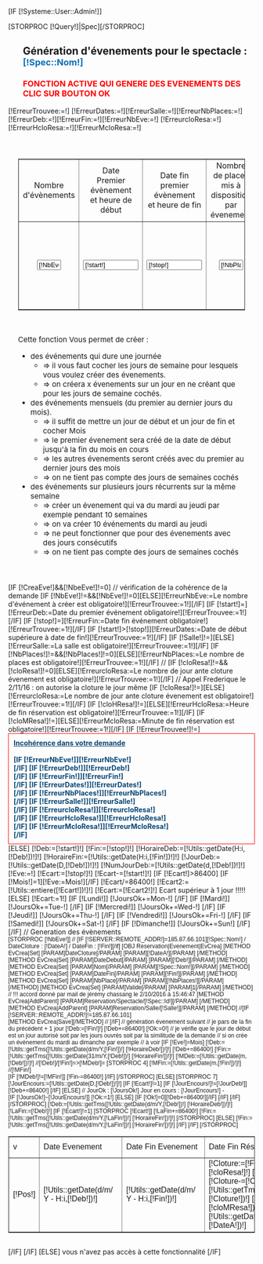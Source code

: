 [IF [!Systeme::User::Admin!]]
	<head>
		<script src="/Skins/AdminV2/Js/mootools.js"></script>
		<script src="/Skins/AdminV2/Js/mootools-more.js"></script>
		<script src="/Skins/AdminV2/Js/cal.js"></script>
		<script src="/Skins/AdminV2/Js/datepicker.js"></script>
		<script src="/Skins/Public2012/Js/autocomplete.js"></script>
		<link href="/Skins/AdminV2/Js/datepicker_vista/datepicker_vista.css" rel="stylesheet" type="text/css" ></link>
		<link href="/Skins/Public2012/Css/autocomplete.css" rel="stylesheet" type="text/css" ></link>
	</head>
	<div id="Container" style="overflow:auto;margin-bottom:40px;">
	    [STORPROC [!Query!]|Spec][/STORPROC]
	    <h2 style="margin-left:30px;">Génération d'évenements pour le spectacle : <span style="color:#006fb4;font-size:18px;">[!Spec::Nom!]</span></h2>
	    <h3 style="margin-left:30px;color:#ff0000;"> FONCTION ACTIVE QUI GENERE DES EVENEMENTS DES CLIC SUR BOUTON OK </h3>
	    [!ErreurTrouvee:=!]
	    [!ErreurDates:=!][!ErreurSalle:=!][!ErreurNbPlaces:=!][!ErreurDeb:=!][!ErreurFin:=!][!ErreurNbEve:=!]
	    [!ErreurcloResa:=!][!ErreurHcloResa:=!][!ErreurMcloResa:=!]
    	<div style="margin:0;font-size:15px;margin:20px;">
            <form action="" name="CreaEve" >
                <input type="hidden" value="1" name="CreaEve" >
                <input type="hidden" value="[!Ab!]" name="Ab" >
                <br />
                <table border="1" style="overflow:show;">
                    <tr>
                        <td style="text-align:center;width:15px;">Nombre<br />d'évènements</td>
                        <td style="text-align:center;">Date<br />Premier évènement<br/> et heure de début</td>
                        <td style="text-align:center;">Date fin<br />premier évènement<br/> et heure de fin</td>
                        <td style="text-align:center;">Nombre de places<br />mis à disposition<br/>par évenement</td>
                        <td style="text-align:center;">Clôture des réservations<br /> à j - x de la date de fin<br /> de l'évènement </td>
                        <td style="text-align:center;">Horaire <br /> fin réservation<br /> hh:mm</td>
                        <td style="text-align:center;">
                            Salle
                            <div style="font-style:italic;font-size:10px;display:block;">Résultats limités à 10, au delà veuillez affiner votre recherche<br /> vous pouvez saisir plusieurs mot<br/>ex: theatre montpellier ou musee sete...</div>
                        </td>
                        <td style="text-align:center;">
                            Evenement Mensuel à créer
                        </td>
                        <td style="text-align:center;">
                            Jours d'ouverture de la salle
                            <div style="font-style:italic;font-size:10px;display:block;">N'ont pris en compte en cas de création d'évènement qui dure sur plusieurs jours</div>
                            //<div style="font-style:italic;font-size:10px;display:block;">ex: création d'un évenement ou l'on met à disposition 10places par semaine<br/> et qui dure 10 semaines<br/>ex: on créé un évenement qui va du lundi xx/xx/xx au vendredi xx/xx/xx et on demande 10 répétitions<br /> création</div>
                        </td>
                        <td></td>
                    </tr>
                    <tr>
                        <td style="text-align:center;width:15px;vertical-align:middle;"><input id="NbEve" type="text" value="[!NbEve!]" name="NbEve" size="3" style="text-align:right;"></td>
                        <td style="text-align:center;width:15px;vertical-align:middle;">
                            <input id="start" class="ncalendar" type="text" value="[!start!]" name="start" size="11" >
                        </td>
                        <td style="text-align:center;width:15px;vertical-align:middle;">
                            <input id="stop" class="ncalendar" type="text" value="[!stop!]" name="stop" size="11" >
                                <script type="text/javascript">
                                new DatePicker('.ncalendar', { pickerClass: 'datepicker_vista', timePicker:true, format:'Y-m-d H:i:s', allowEmpty: true });
                                </script>
                        </td>
                        <td style="text-align:center;width:15px;vertical-align:middle;"><input id="NbPlaces" type="text" value="[!NbPlaces!]" name="NbPlaces" size="3" style="text-align:center;"></td>
                        <td  style="text-align:center;width:15px;vertical-align:middle;"><input id="[IF [!cloResa!]!=][!cloResa!][ELSE]1[/IF]" type="text" value="[!cloResa!]" name="cloResa" size="3" style="text-align:center;"></td>
                        <td style="text-align:center;vertical-align:middle;">
                            <input id="cloHResa" type="text" value="[IF [!cloHResa!]!=][!cloHResa!][ELSE]08[/IF]" name="cloHResa"  size="2" style="text-align:center;">
                            <span> : </span>
                            <span><input id="cloMResa" type="text" value="[IF [!cloMResa!]!=][!cloMResa!][ELSE]00[/IF]" name="cloMResa"  size="2" style="text-align:center;"></span>
                        </td>
                        <td style="text-align:center;width:35px;vertical-align:middle;">
                            <input id="Salle" type="text" value="[!Salle!]" name="Salle" autocomplete="off" >
                             <div class="ACRelative_Salle"></div>
                            <script type="text/javascript">autoCompleteField('Salle', 'Reservation/Salle','', 'Id','Nom', null,null,null,20);</script>
                        </td>
                        <td style="text-align:center;width:35px;vertical-align:middle;">
                            Mois <input id="Mois" type="checkbox" value="1" name="Mois" >
                        </td>
                        <td style="text-align:center;width:300px;vertical-align:middle;">
                        <table>
                            <tr><td>Lundi</td><td><input id="Lundi" type="checkbox" value="1" name="Lundi"  checked></td><td>Mardi</td><td><input id="Mardi" type="checkbox" value="1" name="Mardi" checked></td><td>Mercredi</td><td><input id="Mercredi" type="checkbox" value="1" name="Mercredi"checked></td></tr>
                            <tr><td>Jeudi</td><td><input id="Jeudi" type="checkbox" value="1" name="Jeudi" checked></td><td>Vendredi</td><td><input id="Vendredi" type="checkbox" value="1" name="Vendredi" checked></td><td>Samedi</td><td><input id="Samedi" type="checkbox" value="1" name="Samedi" checked></td></tr>
                            <tr><td>Dimanche</td><td><input id="Dimanche" type="checkbox" value="1" name="Dimanche" checked></td>
                            </tr>
                        </tr></table>
                        </td>
                        <td align="center"><button type="submit">OK</button></td>
                    </tr>
                </table>	
            </form>
            <div>
                Cette fonction Vous permet de créer :<br />
                <ul>
                    <li>des événements qui dure une journée 
                        <ul>
                            <li>=> il vous faut cocher les jours de semaine pour lesquels vous voulez créer des évenements.</li>
                            <li>=> on créera x évenements sur un jour en ne créant que pour les jours de semaine cochés.</li>
                        </ul>
                    </li>
                    <li>des événements mensuels (du premier au dernier jours du mois).
                        <ul>
                            <li>=> il suffit de mettre un jour de début et un jour de fin et cocher Mois </li>
                            <li>=> le premier évenement sera créé de la date de début jusqu'à la fin du mois en cours</li>
                            <li>=> les autres évenements seront créés avec du premier au dernier jours des mois </li>
                            <li>=> on ne tient pas compte des jours de semaines cochés</li>
                        </ul>
                    </li>
                    <li>des événements sur plusieurs jours récurrents sur la même semaine
                        <ul>
                            <li>=> créer un évenement qui va du mardi au jeudi par exemple pendant 10 semaines</li>
                            <li>=> on va créer 10 événements du mardi au jeudi</li>
                            <li>=> ne peut fonctionner que pour des évenements avec des jours consécutifs</li>
                            <li>=> on ne tient pas compte des jours de semaines cochés</li>
                        </ul>
                    </li>
                </ul>
            </div>		
        </div>
    	[IF [!CreaEve!]&&[!NbeEve!]!=0]
            // vérification de la cohérence de la demande
            [IF [!NbEve!]!=&&[!NbEve!]!=0][ELSE][!ErreurNbEve:=Le nombre d'événement à créer est obligatoire!][!ErreurTrouvee:=1!][/IF]
            [IF [!start!]=][!ErreurDeb:=Date du premier événement obligatoire!][!ErreurTrouvee:=1!][/IF]
            [IF [!stop!]=][!ErreurFin:=Date fin événement obligatoire!][!ErreurTrouvee:=1!][/IF]
            [IF [!start!]>[!stop!]][!ErreurDates:=Date de début supérieure à date de fin!][!ErreurTrouvee:=1!][/IF]
            [IF [!Salle!]!=][ELSE][!ErreurSalle:=La salle est obligatoire!][!ErreurTrouvee:=1!][/IF]
            [IF [!NbPlaces!]!=&&[!NbPlaces!]!=0][ELSE][!ErreurNbPlaces:=Le nombre de places est obligatoire!][!ErreurTrouvee:=1!][/IF]
    //		[IF [!cloResa!]!=&&[!cloResa!]!=0][ELSE][!ErreurcloResa:=Le nombre de jour ante cloture évenement est obligatoire!][!ErreurTrouvee:=1!][/IF]
    // Appel Frederique le 2/11/16 : on autorise la cloture le jour même
            [IF [!cloResa!]!=][ELSE][!ErreurcloResa:=Le nombre de jour ante cloture évenement est obligatoire!][!ErreurTrouvee:=1!][/IF]
            [IF [!cloHResa!]!=][ELSE][!ErreurHcloResa:=Heure de fin réservation est obligatoire!][!ErreurTrouvee:=1!][/IF]
            [IF [!cloMResa!]!=][ELSE][!ErreurMcloResa:=Minute de fin réservation est obligatoire!][!ErreurTrouvee:=1!][/IF]
            [IF [!ErreurTrouvee!]!=]
                <div style="border:1px solid #ff0000;padding:10px;font-weight:bold;color:#094674;">
                    <u><b>Incohérence dans votre demande</b></u><br/><br/>
                    [IF [!ErreurNbEve!]][!ErreurNbEve!]<br />[/IF]
                    [IF [!ErreurDeb!]][!ErreurDeb!]<br />[/IF]
                    [IF [!ErreurFin!]][!ErreurFin!]<br />[/IF]
                    [IF [!ErreurDates!]][!ErreurDates!]<br />[/IF]
                    [IF [!ErreurNbPlaces!]][!ErreurNbPlaces!]<br />[/IF]
                    [IF [!ErreurSalle!]][!ErreurSalle!]<br />[/IF]
                    [IF [!ErreurcloResa!]][!ErreurcloResa!]<br />[/IF]
                    [IF [!ErreurHcloResa!]][!ErreurHcloResa!]<br />[/IF]
                    [IF [!ErreurMcloResa!]][!ErreurMcloResa!]<br />[/IF]
                </div>
            [ELSE]
                [!Deb:=[!start!]!]
                [!Fin:=[!stop!]!]
                [!HoraireDeb:=[!Utils::getDate(H:i,[!Deb!])!]!]
                [!HoraireFin:=[!Utils::getDate(H:i,[!Fin!])!]!]
                [!JourDeb:=[!Utils::getDate(D,[!Deb!])!]!]
                [!NumJourDeb:=[!Utils::getDate(d,[!Deb!])!]!]
                [!Eve:=!]
                [!Ecart:=[!stop!]!]
                [!Ecart-=[!start!]!]
                [IF [!Ecart!]>86400]
                    [IF [!Mois!]=1][!Eve:=Mois!][/IF]
                    [!Ecart/=86400!]
                    [!Ecart2:=[!Utils::entiere([!Ecart!])!]!]
                    [!Ecart:=[!Ecart2!]!]
                    Ecart supérieur à 1 jour !!!!!<br>
                [ELSE]
                    [!Ecart:=1!]
                    [IF [!Lundi!]]
                        [!JoursOk+=Mon-!]
                    [/IF]
                    [IF [!Mardi!]]
                        [!JoursOk+=Tue-!]
                    [/IF]
                    [IF [!Mercredi!]]
                        [!JoursOk+=Wed-!]
                    [/IF]
                    [IF [!Jeudi!]]
                        [!JoursOk+=Thu-!]
                    [/IF]
                    [IF [!Vendredi!]]
                        [!JoursOk+=Fri-!]
                    [/IF]
                    [IF [!Samedi!]]
                        [!JoursOk+=Sat-!]
                    [/IF]
                    [IF [!Dimanche!]]
                        [!JoursOk+=Sun!]
                    [/IF]
                [/IF]
                // Generation des évènements
                <div style="font-family:Arial;font-size:12px;overflow:hidden;margin:;20px;">
                    <table border="1">
                        <tr>
                            <td>v</td>
                            <td>Date Evenement</td>
                            <td>Date Fin Evenement</td>
                            <td>Date Fin Réservation</td>
                            <td>Salle</td>
                            <td>Places à dispo</td>
                        </tr>
                        [STORPROC [!NbEve!]]
                            <tr>
                                <td>[!Pos!]</td>
                                <td>[!Utils::getDate(d/m/Y - H:i,[!Deb!])!]</td>
                                <td>[!Utils::getDate(d/m/Y - H:i,[!Fin!])!]</td>
                                <td>
                                    [!Cloture:=[!Fin!]!]
                                    [!Cloture2:=[!cloResa!]!]
                                    [!Cloture2*=86400!]
                                    [!Cloture-=[!Cloture2!]!]
                                    [!DateA:=[!Utils::getTms([!Utils::getDate(d/m/Y,[!Cloture!])!] [!cloHResa!]:[!cloMResa!])!]!]
                                    [!Utils::getDate(d/m/Y - H:i,[!DateA!])!] 
                                </td>
                                <td>
                                    [STORPROC Reservation/Salle/[!Salle!]|Sa|0|1][!Salle!] - [!Sa::Nom!][/STORPROC]
                                </td>
                                <td>[!NbPlaces!]</td>
                            </tr>
                     //       [IF [!SERVER::REMOTE_ADDR!]=185.87.66.101][!Spec::Nom!] / DateCloture  : [!DateA!] /  DateFin : [!Fin!][/if]
                            [OBJ Reservation|Evenement|EvCrea]
                            [METHOD EvCrea|Set]
                                [PARAM]DateCloture[/PARAM]
                                [PARAM][!DateA!][/PARAM]
                            [/METHOD]
                            [METHOD EvCrea|Set]
                                [PARAM]DateDebut[/PARAM]
                                [PARAM][!Deb!][/PARAM]
                            [/METHOD]
                            [METHOD EvCrea|Set]
                                [PARAM]Nom[/PARAM]
                                [PARAM][!Spec::Nom!][/PARAM]
                            [/METHOD]
                            [METHOD EvCrea|Set]
                                [PARAM]DateFin[/PARAM]
                                [PARAM][!Fin!][/PARAM]
                            [/METHOD]
                            [METHOD EvCrea|Set]
                                [PARAM]NbPlace[/PARAM]
                                [PARAM][!NbPlaces!][/PARAM]
                            [/METHOD]
                            [METHOD EvCrea|Set]
                                [PARAM]Valide[/PARAM]
                                [PARAM]1[/PARAM]
                            [/METHOD]
                            // !!! accord donné par mail de jérémy chassang le 2/10/2016 à 15:46:47
                            [METHOD EvCrea|AddParent]
                                [PARAM]Reservation/Spectacle/[!Spec::Id!][/PARAM]
                            [/METHOD]
                            [METHOD EvCrea|AddParent]
                                [PARAM]Reservation/Salle/[!Salle!][/PARAM]
                            [/METHOD]
                            //[IF [!SERVER::REMOTE_ADDR!]!=185.87.66.101]   
                             [METHOD EvCrea|Save][/METHOD]
                            // [/IF]
                            // génération évenement suivant
                            // je pars de la fin du précédent + 1 jour
                            [!Deb:=[!Fin!]!]
                            [!Deb+=86400!]
                            [!Ok:=0!]
                            // je vérifie que le jour de début est un jour autorisé soit par les jours ouvrés soit par la similitude de la demande
                            // si on crée un évènement du mardi au dimanche par exemple
                            // à voir
                            [IF [!Eve!]=Mois]
                                [!Deb:=[!Utils::getTms([!Utils::getDate(d/m/Y,[!Fin!])!] [!HoraireDeb!])!]!]
                                [!Deb+=86400!]
                                [!Fin:=[!Utils::getTms([!Utils::getDate(31/m/Y,[!Deb!])!] [!HoraireFin!])!]!]
                                [!MDeb:=[!Utils::getDate(m,[!Deb!])!]!]
                                //[!Deb!]/[!Fin!]=>[!MDeb!]=
                                [STORPROC 4]
                                    [!MFin:=[!Utils::getDate(m,[!Fin!])!]!]
                                    //[!MFin!]<br/>
                                    [IF [!MDeb!]!=[!MFin!]]
                                        [!Fin-=86400!]
                                    [/IF]
                                [/STORPROC]
                            [ELSE]
                                [STORPROC 7]
                                    [!JourEncours:=[!Utils::getDate(D,[!Deb!])!]!]
                                    [IF [!Ecart!]!=1]
                                        [IF [!JourEncours!]!=[!JourDeb!]]
                                            [!Deb+=86400!]
                                        [/IF]
                                    [ELSE]
                                       // JourOk :  [!JoursOk!] Jour en cours : [!JourEncours!] -</br>
                                        [IF [!JoursOk!]~[!JourEncours!]]
                                            [!Ok:=1!]
                                        [ELSE]
                                            [IF [!Ok!]=0][!Deb+=86400!][/IF]
                                        [/IF]
                                    [/IF]
                                [/STORPROC]
                                [!Deb:=[!Utils::getTms([!Utils::getDate(d/m/Y,[!Deb!])!] [!HoraireDeb!])!]!]
                                [!LaFin:=[!Deb!]!]
                                [IF [!Ecart!]!=1]
                                    [STORPROC [!Ecart!]]
                                        [!LaFin+=86400!]
                                        [!Fin:=[!Utils::getTms([!Utils::getDate(d/m/Y,[!LaFin!])!] [!HoraireFin!])!]!]
                                    [/STORPROC]
                                [ELSE]
                                    [!Fin:=[!Utils::getTms([!Utils::getDate(d/m/Y,[!LaFin!])!] [!HoraireFin!])!]!]
                                [/IF]
                            [/IF]
                        [/STORPROC]				
                    </table>				
                </div>
            [/IF]
	 [/IF]
[ELSE]
	vous n'avez pas accès à cette fonctionnalité
[/IF]	
	
	
	
	
